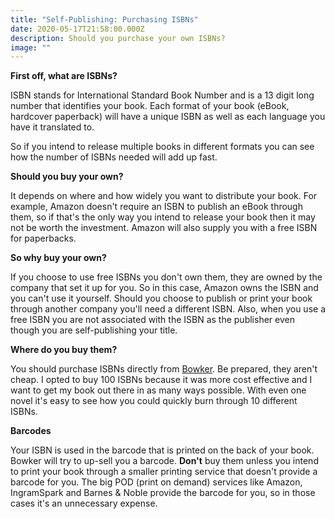 ```yaml
---
title: "Self-Publishing: Purchasing ISBNs"
date: 2020-05-17T21:58:00.000Z
description: Should you purchase your own ISBNs?
image: ""
---
```

**First off, what are ISBNs?**

ISBN stands for International Standard Book Number and is a 13 digit long number that identifies your book. Each format of your book (eBook, hardcover paperback) will have a unique ISBN as well as each language you have it translated to. 

So if you intend to release multiple books in different formats you can see how the number of ISBNs needed will add up fast.

**Should you buy your own?**

It depends on where and how widely you want to distribute your book. For example, Amazon doesn't require an ISBN to publish an eBook through them, so if that's the only way you intend to release your book then it may not be worth the investment. Amazon will also supply you with a free ISBN for paperbacks.

**So why buy your own?**

If you choose to use free ISBNs you don't own them, they are owned by the company that set it up for you. So in this case, Amazon owns the ISBN and you can't use it yourself. Should you choose to publish or print your book through another company you'll need a different ISBN. Also, when you use a free ISBN you are not associated with the ISBN as the publisher even though you are self-publishing your title.

**Where do you buy them?**

You should purchase ISBNs directly from [Bowker](https://www.myidentifiers.com/identify-protect-your-book/isbn/buy-isbn). Be prepared, they aren't cheap. I opted to buy 100 ISBNs because it was more cost effective and I want to get my book out there in as many ways possible. With even one novel it's easy to see how you could quickly burn through 10 different ISBNs.

**Barcodes**

Your ISBN is used in the barcode that is printed on the back of your book. Bowker will try to up-sell you a barcode. **Don't** buy them unless you intend to print your book through a smaller printing service that doesn't provide a barcode for you. The big POD (print on demand) services like Amazon, IngramSpark and Barnes & Noble provide the barcode for you, so in those cases it's an unnecessary expense.